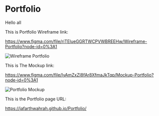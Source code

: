 # Portfolio

Hello all

This is Portfolio Wireframe link:

https://www.figma.com/file/riTElueGGRTWCPVWBREEHw/Wireframe-Portfolio?node-id=0%3A1

![Wireframe Portfolio](https://user-images.githubusercontent.com/106815966/181934435-0eb2e3b2-2693-44ac-a92d-cdc795295575.PNG)







This is The Mockup link:

https://www.figma.com/file/IyAmZxZI8fAr8XfmaJkTqp/Mockup-Portfolio?node-id=0%3A1


![Portfolio Mockup](https://user-images.githubusercontent.com/106815966/181934438-dc1e99d2-221f-428a-8fc6-465472caf059.PNG)




This is the Portfolio page URL:

https://jafarthwahrah.github.io/Portfolio/


